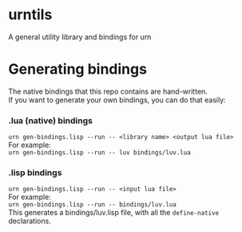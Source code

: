 # urntils
A general utility library and bindings for urn  


# Generating bindings
The native bindings that this repo contains are hand-written.  
If you want to generate your own bindings, you can do that easily:  

### .lua (native) bindings
`urn gen-bindings.lisp --run -- <library name> <output lua file>`  
For example:  
`urn gen-bindings.lisp --run -- luv bindings/luv.lua`  

### .lisp bindings
`urn gen-bindings.lisp --run -- <input lua file>`  
For example:  
`urn gen-bindings.lisp --run -- bindings/luv.lua`  
This generates a bindings/luv.lisp file, with all the `define-native` declarations.
